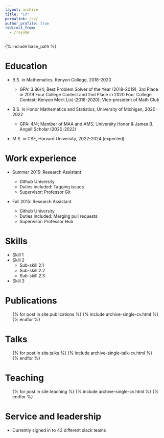 ```yaml
---
layout: archive
title: "CV"
permalink: /cv/
author_profile: true
redirect_from:
  - /resume
---
```


{% include base_path %}

Education
======
* B.S. in Mathematics, Kenyon College, 2018-2020
  * GPA: 3.86/4; Best Problem Solver of the Year (2018-2019); 3rd Place in 2019 Four College Contest and 2nd Place in 2020 Four College Contest; Kenyon Merit List (2018-2020); Vice-president of Math Club

* B.S. in Honor Mathematics and Statistics, University of Michigan, 2020-2022
  * GPA: 4/4; Member of MAA and AMS; University Honor & James B. Angell Scholar (2020-2022)

* M.S. in CSE, Harvard University, 2022-2024 (expected)


Work experience
======
* Summer 2015: Research Assistant
  * Github University
  * Duties included: Tagging issues
  * Supervisor: Professor Git

* Fall 2015: Research Assistant
  * Github University
  * Duties included: Merging pull requests
  * Supervisor: Professor Hub
  
Skills
======
* Skill 1
* Skill 2
  * Sub-skill 2.1
  * Sub-skill 2.2
  * Sub-skill 2.3
* Skill 3

Publications
======
  <ul>{% for post in site.publications %}
    {% include archive-single-cv.html %}
  {% endfor %}</ul>
  
Talks
======
  <ul>{% for post in site.talks %}
    {% include archive-single-talk-cv.html %}
  {% endfor %}</ul>
  
Teaching
======
  <ul>{% for post in site.teaching %}
    {% include archive-single-cv.html %}
  {% endfor %}</ul>
  
Service and leadership
======
* Currently signed in to 43 different slack teams
